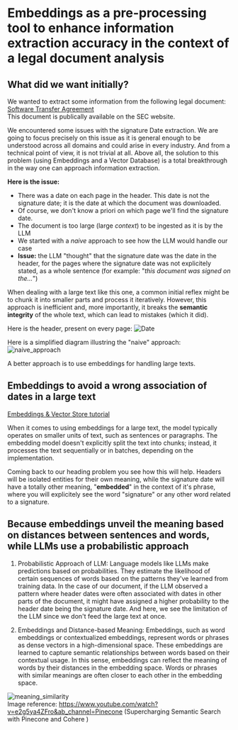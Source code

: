 # Embeddings as a pre-processing tool to enhance information extraction accuracy in the context of a legal document analysis


## What did we want initially?

We wanted to extract some information from the following legal document: [Software Transfer Agreement](https://github.com/alexnesov/LLMs-and-Agents/blob/main/Use%20Case/Texts/Software%20Transfer%20Agreement.pdf)  
This document is publically available on the SEC website.

We encountered some issues with the signature Date extraction. We are going to focus precisely on this issue as it is general enough to be understood across all domains and could arise in every industry. And from a technical point of view, it is not trivial at all.
Above all, the solution to this problem (using Embeddings and a Vector Database) is a total breakthrough in the way one can approach information extraction.

**Here is the issue:** 

- There was a date on each page in the header. This date is not the signature date; it is the date at which the document was downloaded.
- Of course, we don't know a priori on which page we'll find the signature date.
- The document is too large (large *context*) to be ingested as it is by the LLM
- We started with a *naive* approach to see how the LLM would handle our case
- **Issue:** the LLM "thought" that the signature date was the date in the header, for the pages where the signature date was not explicitely stated, as a whole sentence (for example: "*this document was signed on the...*")

When dealing with a large text like this one, a common initial reflex might be to chunk it into smaller parts and process it iteratively. However, this approach is inefficient and, more importantly, it breaks the **semantic integrity** of the whole text, which can lead to mistakes (which it did).

Here is the header, present on every page:
![Date](https://raw.githubusercontent.com/alexnesov/LLMs-and-Agents/main/Use%20Case/Diagrams%20%26%20IMGs/date.png)


Here is a simplified diagram illustring the "naive" approach:
![naive_approach](https://raw.githubusercontent.com/alexnesov/LLMs-and-Agents/main/Use%20Case/Diagrams%20%26%20IMGs/chunk.png)    


A better approach is to use embeddings for handling large texts.

## Embeddings to avoid a wrong association of dates in a large text

[Embeddings & Vector Store tutorial](https://towardsdatascience.com/all-you-need-to-know-to-build-your-first-llm-app-eb982c78ffac)


When it comes to using embeddings for a large text, the model typically operates on smaller units of text, such as sentences or paragraphs. The embedding model doesn't explicitly split the text into chunks; instead, it processes the text sequentially or in batches, depending on the implementation.

Coming back to our heading problem you see how this will help. Headers will be isolated entities for their own meaning, while the signature date will have a totally other meaning, "**embedded**" in the context of it's phrase, where you will explicitely see the word "signature" or any other word related to a signature.

## Because embeddings unveil the meaning based on distances between sentences and words, while LLMs use a probabilistic approach

1. Probabilistic Approach of LLM: Language models like LLMs make predictions based on probabilities. They estimate the likelihood of certain sequences of words based on the patterns they've learned from training data. In the case of our document, if the LLM observed a pattern where header dates were often associated with dates in other parts of the document, it might have assigned a higher probability to the header date being the signature date. And here, we see the limitation of the LLM since we don't feed the large text at once.

2. Embeddings and Distance-based Meaning: Embeddings, such as word embeddings or contextualized embeddings, represent words or phrases as dense vectors in a high-dimensional space. These embeddings are learned to capture semantic relationships between words based on their contextual usage. In this sense, embeddings can reflect the meaning of words by their distances in the embedding space. Words or phrases with similar meanings are often closer to each other in the embedding space.



![meaning_similarity](https://raw.githubusercontent.com/alexnesov/LLMs-and-Agents/main/Vector-based%20Information%20Retrieval%20System/meaning_similarity.png)    
Image reference: https://www.youtube.com/watch?v=e2g5ya4ZFro&ab_channel=Pinecone (Supercharging Semantic Search with Pinecone and Cohere
)

